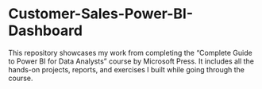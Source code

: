 # Customer-Sales-Power-BI-Dashboard
This repository showcases my work from completing the “Complete Guide to Power BI for Data Analysts” course by Microsoft Press. It includes all the hands-on projects, reports, and exercises I built while going through the course.
